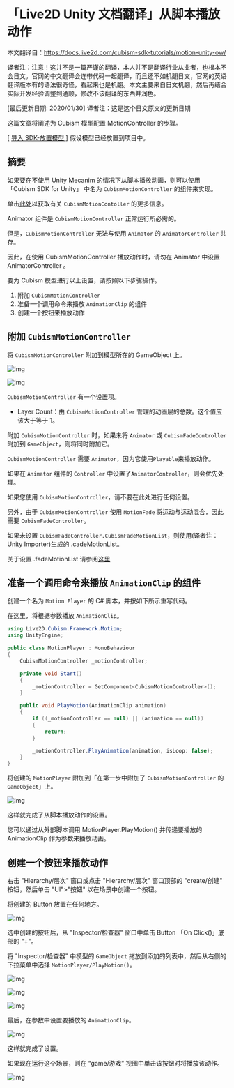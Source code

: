 # 「Live2D Unity 文档翻译」从脚本播放动作

本文翻译自：https://docs.live2d.com/cubism-sdk-tutorials/motion-unity-ow/

译者注：注意！这并不是一篇严谨的翻译，本人并不是翻译行业从业者，也根本不会日文。官网的中文翻译会连带代码一起翻译，而且还不如机翻日文，官网的英语翻译版本有的语法很奇怪，看起来也是机翻。本文主要来自日文机翻，然后再结合实际开发经验调整到通顺，修改不该翻译的东西并润色。

[最后更新日期: 2020/01/30] 译者注：这是这个日文原文的更新日期



这篇文章将阐述为 Cubism 模型配置 MotionController 的步骤。

[ [导入 SDK-放置模型 ](https://docs.live2d.com/cubism-sdk-tutorials/getting-started/)] 假设模型已经放置到项目中。



## 摘要

如果要在不使用 Unity Mecanim 的情况下从脚本播放动画，则可以使用 「Cubism SDK for Unity」 中名为 `CubismMotionController` 的组件来实现。

单击[此处](https://docs.live2d.com/cubism-sdk-manual/motion-unity/)以获取有关 `CubismMotionContoller` 的更多信息。

Animator 组件是 `CubismMotionController` 正常运行所必需的。

但是，`CubismMotionController` 无法与使用 `Animator` 的 `AnimatorController` 共存。

因此，在使用 CubismMotionController 播放动作时，请勿在 Animator 中设置 AnimatorController 。

要为 Cubism 模型进行以上设置，请按照以下步骤操作。

1. 附加 `CubismMotionController`
2. 准备一个调用命令来播放 `AnimationClip` 的组件
3. 创建一个按钮来播放动作

## 附加 `CubismMotionController`

将 `CubismMotionController` 附加到模型所在的 GameObject 上。

![img](https://docs.live2d.com/wp-content/uploads/2019/03/motioncontroller01-e1560244846316.png)

![img](https://docs.live2d.com/wp-content/uploads/2019/03/motioncontroller02.png)

`CubismMotionController` 有一个设置项。

- Layer Count：由 `CubismMotionController` 管理的动画层的总数。这个值应该大于等于 1。



附加 `CubismMotionController` 时，如果未将 `Animator` 或 `CubismFadeController` 附加到 `GameObject`，则将同时附加它。

`CubismMotionController` 需要 `Animator`，因为它使用`Playable`来播放动作。

如果在 `Animator` 组件的 `Controller` 中设置了`AnimatorController`，则会优先处理。

如果您使用  `CubismMotionController`，请不要在此处进行任何设置。



另外，由于 `CubismMotionController` 使用 `MotionFade` 将运动与运动混合，因此需要 `CubismFadeController`。

如果未设置 `CubismFadeController.CubismFadeMotionList`，则使用(译者注：Unity Importer)生成的 .cadeMotionList。

关于设置 .fadeMotionList 请参阅[这里](https://docs.live2d.com/cubism-sdk-tutorials/motionfade/)

## 准备一个调用命令来播放 `AnimationClip` 的组件

创建一个名为 `Motion Player` 的 C# 脚本，并按如下所示重写代码。

在这里，将根据参数播放 `AnimationClip`。

```c#
using Live2D.Cubism.Framework.Motion;
using UnityEngine;

public class MotionPlayer : MonoBehaviour
{
    CubismMotionController _motionController;

    private void Start()
    {
        _motionController = GetComponent<CubismMotionController>();
    }

    public void PlayMotion(AnimationClip animation)
    {
        if ((_motionController == null) || (animation == null))
        {
            return;
        }

        _motionController.PlayAnimation(animation, isLoop: false);
    }
}
```

将创建的 `MotionPlayer` 附加到「在第一步中附加了 `CubismMotionController` 的 `GameObject`」上。

![img](https://docs.live2d.com/wp-content/uploads/2019/03/motioncontroller03.png)

这样就完成了从脚本播放动作的设置。

您可以通过从外部脚本调用 MotionPlayer.PlayMotion() 并传递要播放的 AnimationClip 作为参数来播放动画。

## 创建一个按钮来播放动作

右击 "Hierarchy/层次" 窗口或点击 "Hierarchy/层次" 窗口顶部的 "create/创建" 按钮，然后单击 "UI">"按钮" 以在场景中创建一个按钮。

将创建的 Button 放置在任何地方。

![img](https://docs.live2d.com/wp-content/uploads/2019/03/motioncontroller04-e1560245008159.png)

选中创建的按钮后，从 "Inspector/检查器" 窗口中单击 Button 「On Click()」底部的 "+"。

将 "Inspector/检查器" 中模型的 `GameObject` 拖放到添加的列表中，然后从右侧的下拉菜单中选择 `MotionPlayer/PlayMotion()`。

![img](https://docs.live2d.com/wp-content/uploads/2019/03/motioncontroller05.png)

![img](https://docs.live2d.com/wp-content/uploads/2019/03/motioncontroller06-e1560245070950.png)

![img](https://docs.live2d.com/wp-content/uploads/2019/03/motioncontroller07.png)

最后，在参数中设置要播放的 `AnimationClip`。

![img](https://docs.live2d.com/wp-content/uploads/2019/03/motioncontroller08.png)

这样就完成了设置。

如果现在运行这个场景，则在 “game/游戏” 视图中单击该按钮时将播放该动作。

![img](https://docs.live2d.com/wp-content/uploads/2019/03/motioncontroller.gif)